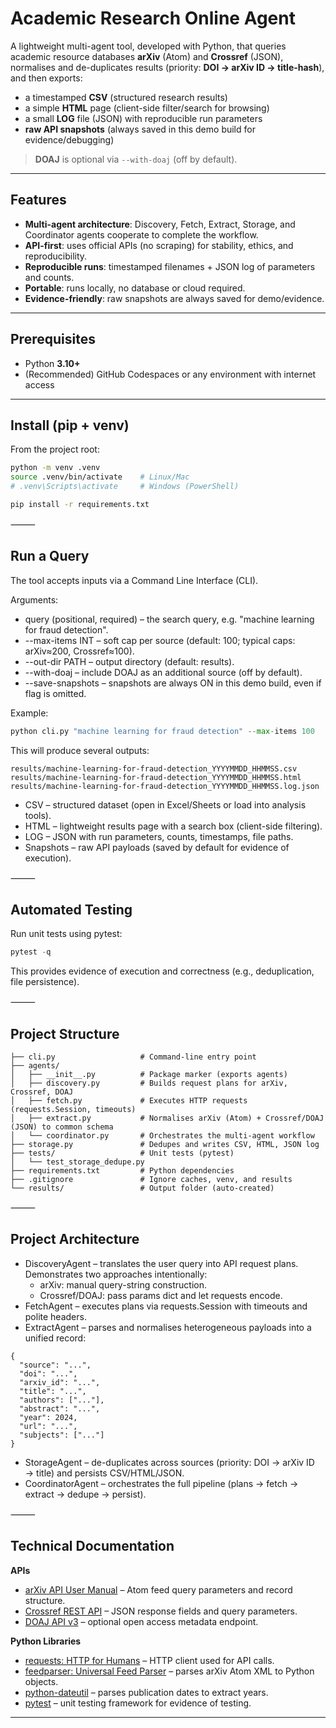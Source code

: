 # Academic Research Online Agent

A lightweight multi-agent tool, developed with Python, that queries academic resource databases **arXiv** (Atom) and **Crossref** (JSON), normalises and de-duplicates results (priority: **DOI → arXiv ID → title-hash**), and then exports:

- a timestamped **CSV** (structured research results)
- a simple **HTML** page (client-side filter/search for browsing)
- a small **LOG** file (JSON) with reproducible run parameters
- **raw API snapshots** (always saved in this demo build for evidence/debugging)

> **DOAJ** is optional via `--with-doaj` (off by default).

---

## Features

- **Multi-agent architecture**: Discovery, Fetch, Extract, Storage, and Coordinator agents cooperate to complete the workflow.
- **API-first**: uses official APIs (no scraping) for stability, ethics, and reproducibility.
- **Reproducible runs**: timestamped filenames + JSON log of parameters and counts.
- **Portable**: runs locally, no database or cloud required.
- **Evidence-friendly**: raw snapshots are always saved for demo/evidence.

---

## Prerequisites

- Python **3.10+**
- (Recommended) GitHub Codespaces or any environment with internet access

---

## Install (pip + venv)

From the project root:

```bash
python -m venv .venv
source .venv/bin/activate    # Linux/Mac
# .venv\Scripts\activate     # Windows (PowerShell)

pip install -r requirements.txt
```

⸻

## Run a Query

The tool accepts inputs via a Command Line Interface (CLI).

Arguments:
- query (positional, required) – the search query, e.g. "machine learning for fraud detection".
- --max-items INT – soft cap per source (default: 100; typical caps: arXiv≈200, Crossref≈100).
- --out-dir PATH – output directory (default: results).
- --with-doaj – include DOAJ as an additional source (off by default).
- --save-snapshots – snapshots are always ON in this demo build, even if flag is omitted.

Example:

```python
python cli.py "machine learning for fraud detection" --max-items 100
```

This will produce several outputs:
```
results/machine-learning-for-fraud-detection_YYYYMMDD_HHMMSS.csv
results/machine-learning-for-fraud-detection_YYYYMMDD_HHMMSS.html
results/machine-learning-for-fraud-detection_YYYYMMDD_HHMMSS.log.json

```
- CSV – structured dataset (open in Excel/Sheets or load into analysis tools).
- HTML – lightweight results page with a search box (client-side filtering).
- LOG – JSON with run parameters, counts, timestamps, file paths.
- Snapshots – raw API payloads (saved by default for evidence of execution).

⸻

## Automated Testing

Run unit tests using pytest:
```python
pytest -q
```

This provides evidence of execution and correctness (e.g., deduplication, file persistence).

⸻

## Project Structure

```
├── cli.py                   # Command-line entry point
├── agents/
│   ├── __init__.py          # Package marker (exports agents)
│   ├── discovery.py         # Builds request plans for arXiv, Crossref, DOAJ
│   ├── fetch.py             # Executes HTTP requests (requests.Session, timeouts)
│   ├── extract.py           # Normalises arXiv (Atom) + Crossref/DOAJ (JSON) to common schema
│   └── coordinator.py       # Orchestrates the multi-agent workflow
├── storage.py               # Dedupes and writes CSV, HTML, JSON log
├── tests/                   # Unit tests (pytest)
│   └── test_storage_dedupe.py
├── requirements.txt         # Python dependencies
├── .gitignore               # Ignore caches, venv, and results
└── results/                 # Output folder (auto-created)
```

⸻

## Project Architecture

- DiscoveryAgent – translates the user query into API request plans.
  Demonstrates two approaches intentionally:
	- arXiv: manual query-string construction.
	- Crossref/DOAJ: pass params dict and let requests encode.
- FetchAgent – executes plans via requests.Session with timeouts and polite headers.
- ExtractAgent – parses and normalises heterogeneous payloads into a unified record:
```
{
  "source": "...",
  "doi": "...",
  "arxiv_id": "...",
  "title": "...",
  "authors": ["..."],
  "abstract": "...",
  "year": 2024,
  "url": "...",
  "subjects": ["..."]
}
```

- StorageAgent – de-duplicates across sources (priority: DOI → arXiv ID → title) and persists CSV/HTML/JSON.
- CoordinatorAgent – orchestrates the full pipeline (plans → fetch → extract → dedupe → persist).

⸻

## Technical Documentation

**APIs**  
- [arXiv API User Manual](https://arxiv.org/help/api/user-manual) – Atom feed query parameters and record structure.  
- [Crossref REST API](https://api.crossref.org/swagger-ui/index.html) – JSON response fields and query parameters.  
- [DOAJ API v3](https://doaj.org/api/v3/docs) – optional open access metadata endpoint.  

**Python Libraries**  
- [requests: HTTP for Humans](https://requests.readthedocs.io/en/latest/) – HTTP client used for API calls.  
- [feedparser: Universal Feed Parser](https://feedparser.readthedocs.io/en/latest/) – parses arXiv Atom XML to Python objects.  
- [python-dateutil](https://dateutil.readthedocs.io/en/stable/) – parses publication dates to extract years.  
- [pytest](https://docs.pytest.org/en/stable/) – unit testing framework for evidence of testing.
  
---
